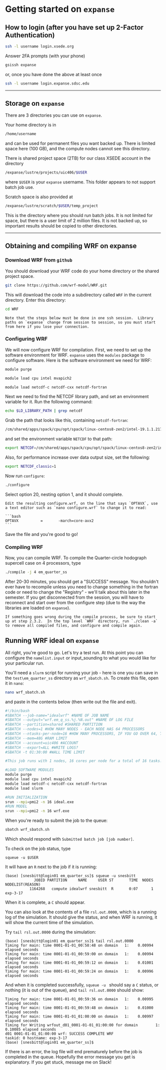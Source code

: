 # Getting started on `expanse`

## How to login (after you have set up 2-Factor Authentication)

```bash
ssh -l username login.xsede.org
```

Answer 2FA prompts (with your phone)

```bash
gsissh expanse
```

or, once you have done the above at least once

```bash
ssh -l username login.expanse.sdsc.edu
```

---

## Storage on `expanse`

There are 3 directories you can use on `expanse`.

Your home directory is in

```bash
/home/username
```

and can be used for permanent files you want backed up.  There is limited space here (100 GB), and the compute nodes cannot see this directory.

There is shared project space (2TB) for our class XSEDE account in the directory

```bash
/expanse/lustre/projects/uic406/$USER
```

where `$USER` is your `expanse` username.  This folder appears to not support batch job use.

Scratch space is also provided at

```bash
/expanse/lustre/scratch/$USER/temp_project
```

This is the directory where you should run batch jobs.  It is not limited for space, but there is a user limit of 2 million files.  It is not backed up, so important results should be copied to other directories.

---

## Obtaining and compiling WRF on expanse

### Download WRF from `github`

You should download your WRF code do your home directory or the shared project space.

```bash
git clone https://github.com/wrf-model/WRF.git
```

This will download the code into a subdirectory called `WRF` in the current directory. Enter this directory:

```bash
cd WRF
```

```{caution}
Note that the steps below must be done in one ssh session.  Library paths on `expanse` change from session to session, so you must start from here if you lose your connection.
```

### Configuring WRF

We will now configure WRF for compilation.  First, we need to set up the software environment for WRF.  `expanse` uses the `modules` package to configure software.  Here is the software environment we need for WRF:

```bash
module purge

module load cpu intel mvapich2

module load netcdf-c netcdf-cxx netcdf-fortran
```

Next we need to find the NETCDF library path, and set an environment variable for it.  Run the following command:

```bash
echo $LD_LIBRARY_PATH | grep netcdf

```

Grab the path that looks like this, containing `netcdf-fortran`:

```bash
/cm/shared/apps/spack/cpu/opt/spack/linux-centos8-zen2/intel-19.1.1.217/netcdf-fortran-4.5.3-2wjlrztnogahr6sgpaxuwwd2mfl5ligr/
```

and set the environment variable `NETCDF` to that path:

```bash
export NETCDF=/cm/shared/apps/spack/cpu/opt/spack/linux-centos8-zen2/intel-19.1.1.217/netcdf-fortran-4.5.3-2wjlrztnogahr6sgpaxuwwd2mfl5ligr/
```

Also, for performance increase over data output size, set the following:

```bash
export NETCDF_classic=1
```

Now run `configure`:

```bash
./configure

```

Select option 20, nesting option 1, and it should complete.

````{note}
Edit the resulting configure.wrf, on the line that says `OPTAVX`, use a text editor such as `nano configure.wrf` to change it to read:

```bash
OPTAVX          =       -march=core-avx2
```

````

Save the file and you're good to go!

### Compiling WRF

Now, you can compile WRF.  To compile the Quarter-circle hodograph supercell case on 4 processors, type

```bash
./compile -j 4 em_quarter_ss
```

After 20-30 minutes, you should get a "SUCCESS" message.  You shouldn't ever have to recompile unless you need to change something in the fortran code or need to change the "Registry" - we'll talk about this later in the semester.  If you get disconnected from the session, you will have to reconnect and start over from the configure step (due to the way the libraries are loaded on `expanse`).

```{note}
If something goes wrong during the compile process, be sure to start up at step 2.3.2.  In the top level `WRF` directory, run `./clean -a` to remove all compiled files, and configure and compile again.
```

## Running WRF ideal on `expanse`

All right, you're good to go.  Let's try a test run.  At this point you can configure the `namelist.input` or input_sounding to what you would like for your particular run.

You'll need a `slurm` script for running your job - here is one you can save in the `test\em_quarter_ss` directory as `wrf_sbatch.sh`.  To create this file, open it in `nano`:

```bash
nano wrf_sbatch.sh
```

and paste in the contents below (then write out the file and exit).

```bash
#!/bin/bash
#SBATCH --job-name="idealwrf" #NAME OF JOB NAME
#SBATCH --output="wrf.em_q_ss.%j.%N.out" #NAME OF LOG FILE
#SBATCH --partition=shared #SHARED PARTITION
#SBATCH --nodes=1 #HOW MANY NODES - EACH NODE HAS 64 PROCESSORS
#SBATCH --ntasks-per-node=16 #HOW MANY PROCESSORS, IF YOU GO OVER 64, TAKE MORE NODES
#SBATCH --mem=48G #RAM LIMIT
#SBATCH --account=uic406 #ACCOUNT
#SBATCH --export=ALL #WRITE LOGS?
#SBATCH -t 01:30:00 #WALL TIME LIMIT

#This job runs with 1 nodes, 16 cores per node for a total of 16 tasks.

#LOAD SOFTWARE MODULES
module purge
module load cpu intel mvapich2
module load netcdf-c netcdf-cxx netcdf-fortran
module load slurm

#RUN INITIALIZATION
srun --mpi=pmi2 -n 16 ideal.exe
#RUN MODEL
srun --mpi=pmi2 -n 16 wrf.exe
```

When you're ready to submit the job to the queue:

```bash
sbatch wrf_sbatch.sh
```

Which should respond with `Submitted batch job [job number]`.

To check on the job status, type

```
squeue -u $USER
```

It will have an `R` next to the job if it is running:
```
(base) [snesbitt@login01 em_quarter_ss]$ squeue -u snesbitt
             JOBID PARTITION     NAME     USER ST       TIME  NODES NODELIST(REASON)
           1164268   compute idealwrf snesbitt  R       0:07      1 exp-3-17
```

When it is complete, a `C` should appear.

You can also look at the contents of a file `rsl.out.0000`, which is a running log of the simulation.  It should give the status, and when WRF is running, it will show the current time of the simulation.

Try `tail rsl.out.0000` during the simulation:
```
(base) [snesbitt@login01 em_quarter_ss]$ tail rsl.out.0000
Timing for main: time 0001-01-01_00:58:48 on domain   1:    0.00994 elapsed seconds
Timing for main: time 0001-01-01_00:59:00 on domain   1:    0.00994 elapsed seconds
Timing for main: time 0001-01-01_00:59:12 on domain   1:    0.01001 elapsed seconds
Timing for main: time 0001-01-01_00:59:24 on domain   1:    0.00996 elapsed seconds
```

And when it is completed successfully, `squeue -u ` should say a `C` status, or nothing (it is out of the queue), and `tail rsl.out.0000` should show:

```
Timing for main: time 0001-01-01_00:59:36 on domain   1:    0.00995 elapsed seconds
Timing for main: time 0001-01-01_00:59:48 on domain   1:    0.01000 elapsed seconds
Timing for main: time 0001-01-01_01:00:00 on domain   1:    0.00997 elapsed seconds
Timing for Writing wrfout_d01_0001-01-01_01:00:00 for domain        1:    0.10085 elapsed seconds
d01 0001-01-01_01:00:00 wrf: SUCCESS COMPLETE WRF
taskid: 0 hostname: exp-3-17
(base) [snesbitt@login01 em_quarter_ss]$
```

If there is an error, the log file will end prematurely before the job is completed in the queue.  Hopefully the error message you get is explanatory.  If you get stuck, message me on Slack!